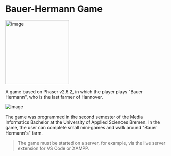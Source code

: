 # Bauer-Hermann Game

<img src="https://user-images.githubusercontent.com/38915700/126802449-ff4ff339-7d73-4c03-b045-4871b3f61491.png" alt="image" width="200">

A game based on Phaser v2.6.2, in which the player plays "Bauer Hermann", who is the last farmer of Hannover.
 
 ![image](https://user-images.githubusercontent.com/38915700/126801286-5a7a8776-9017-44f3-b43f-d8e80ba74585.png)

The game was programmed in the second semester of the Media Informatics Bachelor at the University of Applied Sciences Bremen. In the game, the user can complete small mini-games and walk around "Bauer Hermann's" farm.

> The game must be started on a server, for example, via the live server extension for VS Code or XAMPP.






